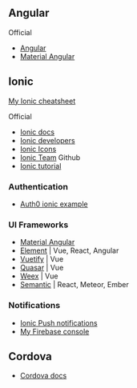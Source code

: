 ## Angular

Official

* [Angular](angular.io)
* [Material Angular](https://material.angular.io/)


## Ionic

[My Ionic cheatsheet](../cheetsheet/ionic.md)

Official

* [Ionic docs](https://ionicframework.com/docs/)
* [Ionic developers](https://ionicframework.com/developers/)
* [Ionic Icons](https://ionicframework.com/docs/ionicons/)
* [Ionic Team](https://github.com/ionic-team/) Github
* [Ionic tutorial](https://ionicframework.com/docs/intro/tutorial/)



### Authentication

* [Auth0 ionic example](https://auth0.com/blog/ionic-framework-how-to-get-started/)


### UI Frameworks

* [Material Angular](https://material.angular.io/)
* [Element](http://element.eleme.io/) | Vue, React, Angular
* [Vuetify](https://vuetifyjs.com/) | Vue
* [Quasar](http://quasar-framework.org/) | Vue
* [Weex](https://weex-project.io/index.html) | Vue
* [Semantic](https://semantic-ui.com/) | React, Meteor, Ember



### Notifications

* [Ionic Push notifications](https://github.com/aggarwalankush/ionic-push-base)
* [My Firebase console](https://console.firebase.google.com/)

## Cordova

* [Cordova docs](https://cordova.apache.org/docs/)
